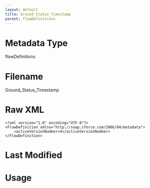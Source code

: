 ```yaml
---
layout: default
title: Ground_Status_Timestamp
parent: flowDefinitions
---
```

# Metadata Type
flowDefinitions


# Filename 
Ground_Status_Timestamp


# Raw XML
```
<?xml version="1.0" encoding="UTF-8"?>
<FlowDefinition xmlns="http://soap.sforce.com/2006/04/metadata">
    <activeVersionNumber>4</activeVersionNumber>
</FlowDefinition>
```


# Last Modified


# Usage

